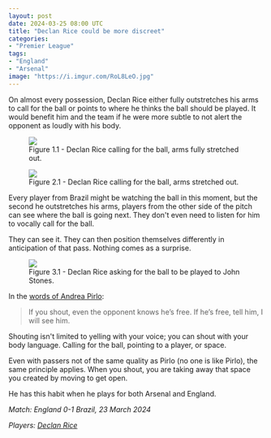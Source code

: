 ```yaml
---
layout: post
date: 2024-03-25 08:00 UTC
title: "Declan Rice could be more discreet"
categories:
- "Premier League"
tags:
- "England"
- "Arsenal"
image: "https://i.imgur.com/RoL8LeO.jpg"
---
```


On almost every possession, Declan Rice either fully outstretches his arms to call for the ball or points to where he thinks the ball should be played. It would benefit him and the team if he were more subtle to not alert the opponent as loudly with his body.

<!---more--->

<figure>
    <img src="https://i.imgur.com/TNmfGFO.jpeg">
    <figcaption>Figure 1.1 - Declan Rice calling for the ball, arms fully stretched out.</figcaption>
</figure> 

<figure>
    <img src="https://i.imgur.com/RoL8LeO.jpg">
    <figcaption>Figure 2.1 - Declan Rice calling for the ball, arms stretched out.</figcaption>
</figure> 

Every player from Brazil might be watching the ball in this moment, but the second he outstretches his arms, players from the other side of the pitch can see where the ball is going next. They don't even need to listen for him to vocally call for the ball. 

They can see it. They can then position themselves differently in anticipation of that pass. Nothing comes as a surprise. 

<figure>
    <img src="https://i.imgur.com/06AqYTm.jpeg">
    <figcaption>Figure 3.1 - Declan Rice asking for the ball to be played to John Stones. </figcaption>
</figure> 

In the [words of Andrea Pirlo](https://tacticsjournal.com/2024/01/24/i-will-see-him/):

> If you shout, even the opponent knows he’s free. If he’s free, tell him, I will see him.

Shouting isn't limited to yelling with your voice; you can shout with your body language. Calling for the ball, pointing to a player, or space. 

Even with passers not of the same quality as Pirlo (no one is like Pirlo), the same principle applies. When you shout, you are taking away that space you created by moving to get open.

He has this habit when he plays for both Arsenal and England.

*Match: England 0-1 Brazil, 23 March 2024*

*Players: <a rel="nofollow noopener" target="_blank" href="https://fbref.com/en/players/1c7012b8/Declan-Rice?utm_medium=linker&amp;utm_source=fbref.com&amp;utm_campaign=2024-03-24_fb">Declan Rice</a>*
